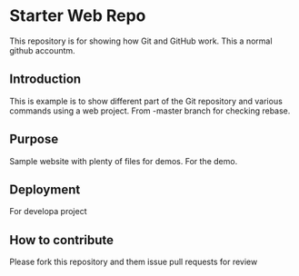 # Starter Web Repo

This repository is for showing how Git and GitHub work. This a normal github accountm.


## Introduction
This is example is to show different part of the Git repository and various commands using a web project. From -master branch for checking rebase.

## Purpose

Sample website with plenty of files for demos. For the demo.

## Deployment
For developa project

## How to contribute
Please fork this repository and them issue pull requests for review

